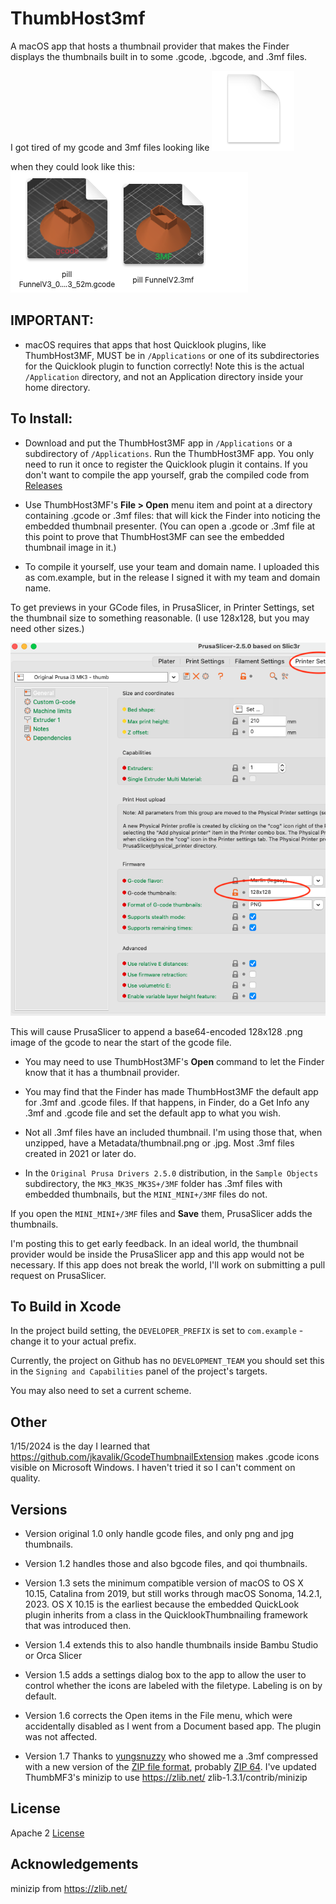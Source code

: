 # ThumbHost3mf
A macOS app that hosts a thumbnail provider that makes the Finder displays the thumbnails built in to some .gcode, .bgcode, and .3mf files.

I got tired of my gcode and 3mf files looking like ![](images/before.png) 

 when they could look like this: ![](images/thumbs.png)

## IMPORTANT: 

* macOS requires that apps that host Quicklook plugins, like ThumbHost3MF, MUST be in `/Applications` or one of its subdirectories for the Quicklook plugin to function correctly! Note this is the actual `/Application` directory, and not an Application directory inside your home directory.

## To Install:

* Download and put the ThumbHost3MF app in `/Applications` or a subdirectory of `/Applications`. Run the ThumbHost3MF app. You only need to run it once to register the Quicklook plugin it contains.
If you don't want to compile the app yourself, grab the compiled code from [Releases](https://github.com/DavidPhillipOster/ThumbHost3MF/releases/tag/1.6)

* Use ThumbHost3MF's **File > Open** menu item and point at a directory containing .gcode or .3mf files: that will kick the Finder into noticing the embedded thumbnail presenter. (You can open a .gcode or .3mf file at this point to prove that ThumbHost3MF can see the embedded thumbnail image in it.)

* To compile it yourself, use your team and domain name. I uploaded this as com.example, but in the release I signed it with my team and domain name.

To get previews in your GCode files, in PrusaSlicer, in Printer Settings, set the thumbnail size to something reasonable. (I use 128x128, but you may need other sizes.)

   ![](images/128x128.png)

This will cause PrusaSlicer to append a base64-encoded 128x128 .png image of the gcode to near the start of the gcode file.

* You may need to use ThumbHost3MF's **Open** command to let the Finder know that it has a thumbnail provider.

* You may find that the Finder has made ThumbHost3MF the default app for .3mf and .gcode files. If that happens, in Finder, do a Get Info any .3mf and .gcode file and set the default app to what you wish.

* Not all .3mf files have an included thumbnail. I'm using those that, when unzipped, have a Metadata/thumbnail.png or .jpg. Most .3mf files created in 2021 or later do.

* In the `Original Prusa Drivers 2.5.0` distribution, in the `Sample Objects`  subdirectory, the `MK3_MK3S_MK3S+/3MF` folder has .3mf files with embedded thumbnails, but the `MINI_MINI+/3MF` files do not. 

If you open the `MINI_MINI+/3MF` files and **Save** them, PrusaSlicer adds the thumbnails.

I'm posting this to get early feedback. In an ideal world, the thumbnail provider would be inside the PrusaSlicer app and  this app would not be necessary. If this app does not break the world, I'll work on submitting a pull request on PrusaSlicer.

## To Build in Xcode

In the project build setting, the `DEVELOPER_PREFIX` is set to `com.example` - change it to your actual prefix.

Currently, the project on Github has no `DEVELOPMENT_TEAM` you should set this in the `Signing and Capabilities` panel of the project's targets.

You may also need to set a current scheme.

## Other

1/15/2024 is the day I learned that https://github.com/jkavalik/GcodeThumbnailExtension makes .gcode icons visible on Microsoft Windows. I haven't tried it so I can't comment on quality.

## Versions

* Version original 1.0 only handle gcode files, and only png and jpg thumbnails.

* Version 1.2 handles those and also bgcode files, and qoi thumbnails.

* Version 1.3 sets the minimum compatible version of macOS to OS X 10.15, Catalina from 2019, but still works through macOS Sonoma, 14.2.1, 2023. OS X 10.15 is the earliest because the embedded QuickLook plugin inherits from a class in the QuicklookThumbnailing framework that was introduced then.

* Version 1.4 extends this to also handle thumbnails inside Bambu Studio or Orca Slicer

* Version 1.5 adds a settings dialog box to the app to allow the user to control whether the icons are labeled with the filetype. Labeling is on by default.

* Version 1.6 corrects the Open items in the File menu, which were accidentally disabled as I went from a Document based app. The plugin was not affected.

* Version 1.7 Thanks to [yungsnuzzy](https://github.com/yungsnuzzy) who showed me a .3mf compressed with a new version of the [ZIP file format](https://en.wikipedia.org/wiki/ZIP_\(file_format\)), probably [ZIP 64](https://en.wikipedia.org/wiki/ZIP_\(file_format\)#ZIP64). I've updated ThumbMF3's minizip to use https://zlib.net/ zlib-1.3.1/contrib/minizip

## License

Apache 2 [License](LICENSE)

## Acknowledgements

minizip from https://zlib.net/

